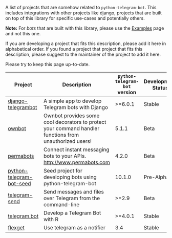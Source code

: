 A list of projects that are somehow related to `python-telegram-bot`. This includes integrations with other projects like django, projects that are built on top of this library for specific use-cases and potentially others.

**Note:** For *bots* that are built with this library, please use the [Examples](https://github.com/python-telegram-bot/python-telegram-bot/wiki/Examples) page and not this one.

If you are developing a project that fits this description, please add it here in alphabetical order. If you found a project that project that fits this description, please suggest to the maintainer of the project to add it here.

Please try to keep this page up-to-date.

| Project | Description | `python-telegram-bot` version | Development Status |
| ------- | ----------- | ----------------------------- | ------------------ |
| [django-telegrambot](https://github.com/JungDev/django-telegrambot) | A simple app to develop Telegram bots with Django | >=6.0.1 | Stable |
| [ownbot](https://github.com/michaelimfeld/ownbot) | Ownbot provides some cool decorators to protect your command handler functions from unauthorized users! | 5.1.1 | Beta |
| [permabots](https://github.com/jlmadurga/permabots) | Connect instant messaging bots to your APIs. http://www.permabots.com | 4.2.0 | Beta |
| [python-telegram-bot-seed](https://github.com/alesanmed/python-telegram-bot-seed) | Seed project for developing bots using python-telegram-bot | 10.1.0 | Pre-Alpha |
| [telegram-send](https://github.com/rahiel/telegram-send) | Send messages and files over Telegram from the command-line | >=2.9 | Beta |
| [telegram.bot](https://github.com/ebeneditos/telegram.bot) | Develop a Telegram Bot with R | >=4.0.1 | Stable |
| [flexget](https://github.com/Flexget/Flexget)| Use telegram as a notifier | 3.4 | Stable